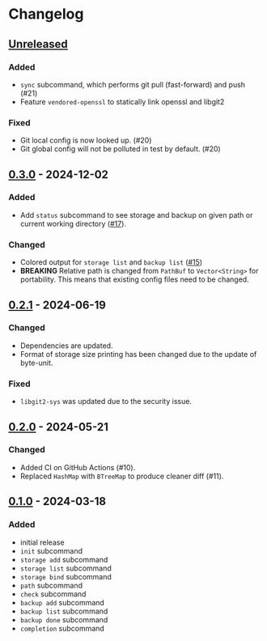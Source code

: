 # Changelog

## [Unreleased]

### Added
- `sync` subcommand, which performs git pull (fast-forward) and push (#21)
- Feature `vendored-openssl` to statically link openssl and libgit2

### Fixed
- Git local config is now looked up. (#20)
- Git global config will not be polluted in test by default. (#20)

## [0.3.0] - 2024-12-02

### Added
- Add `status` subcommand to see storage and backup on given path or current working directory ([#17](https://github.com/qwjyh/xdbm/pull/17)).

### Changed
- Colored output for `storage list` and `backup list` ([#15](https://github.com/qwjyh/xdbm/pull/15))
- **BREAKING** Relative path is changed from `PathBuf` to `Vector<String>` for portability. This means that existing config files need to be changed.

## [0.2.1] - 2024-06-19

### Changed
- Dependencies are updated.
- Format of storage size printing has been changed due to the update of byte-unit.

### Fixed
- `libgit2-sys` was updated due to the security issue.

## [0.2.0] - 2024-05-21

### Changed
- Added CI on GitHub Actions (#10).
- Replaced `HashMap` with `BTreeMap` to produce cleaner diff (#11).

## [0.1.0] - 2024-03-18

### Added
- initial release
- `init` subcommand
- `storage add` subcommand
- `storage list` subcommand
- `storage bind` subcommand
- `path` subcommand
- `check` subcommand
- `backup add` subcommand
- `backup list` subcommand
- `backup done` subcommand
- `completion` subcommand

[Unreleased]: https://github.com/qwjyh/xdbm/compare/v0.3.0...HEAD
[0.3.0]: https://github.com/qwjyh/xdbm/compare/v0.2.1...v0.3.0
[0.2.1]: https://github.com/qwjyh/xdbm/compare/v0.2.0...v0.2.1
[0.2.0]: https://github.com/qwjyh/xdbm/releases/tag/v0.2.0
[0.1.0]: https://github.com/qwjyh/xdbm/releases/tag/v0.1.0
